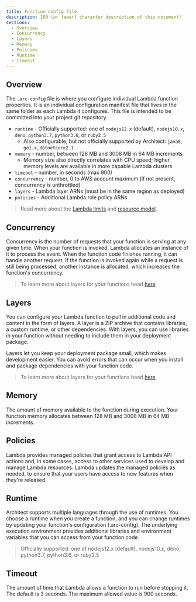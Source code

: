 ```yaml
---
title: Function config file
description: 160 (or fewer) character description of this document!
sections:
  - Overview
  - Concurrency
  - Layers
  - Memory
  - Policies
  - Runtime
  - Timeout
---
```


## Overview

The `.arc-config` file is where you configure individual Lambda function properties. It is an individual configuration manifest file that lives in the same folder as each Lambda it configures. This file is intended to be committed into your project git repository.

- `runtime` - Officially supported: one of `nodejs12.x` (default), `nodejs10.x`, `deno`, `python3.7`, `python3.6`, or `ruby2.5`
  - Also configurable, but not officially supported by Architect: `java8`, `go1.x`, `dotnetcore2.1`
- `memory` - number, between 128 MB and 3008 MB in 64 MB increments
  - Memory size also directly correlates with CPU speed; higher memory levels are available in more capable Lambda clusters
- `timeout` - number, in seconds (max 900)
- `concurrency` - number, 0 to AWS account maximum (if not present, concurrency is unthrottled)
- `layers` - Lambda layer ARNs (must be in the same region as deployed)
- `policies` - Additional Lambda role policy ARNs

> Read more about the [Lambda limits](https://docs.aws.amazon.com/lambda/latest/dg/gettingstarted-limits.html) and [resource model](https://docs.aws.amazon.com/lambda/latest/dg/configuration-console.html).

## Concurrency

Concurrency is the number of requests that your function is serving at any given time. When your function is invoked, Lambda allocates an instance of it to process the event. When the function code finishes running, it can handle another request. If the function is invoked again while a request is still being processed, another instance is allocated, which increases the function's concurrency.

> To learn more about layers for your functions head [here](https://docs.aws.amazon.com/lambda/latest/dg/configuration-concurrency.html)

## Layers

You can configure your Lambda function to pull in additional code and content in the form of layers. A layer is a ZIP archive that contains libraries, a custom runtime, or other dependencies. With layers, you can use libraries in your function without needing to include them in your deployment package.

Layers let you keep your deployment package small, which makes development easier. You can avoid errors that can occur when you install and package dependencies with your function code.

> To learn more about layers for your functions head [here](https://docs.aws.amazon.com/lambda/latest/dg/configuration-layers.html)

## Memory

The amount of memory available to the function during execution. Your function memory allocates between 128 MB and 3008 MB in 64 MB increments. 

## Policies

Lambda provides managed policies that grant access to Lambda API actions and, in some cases, access to other services used to develop and manage Lambda resources. Lambda updates the managed policies as needed, to ensure that your users have access to new features when they're released.

## Runtime

Architect supports multiple languages through the use of runtimes. You choose a runtime when you create a function, and you can change runtimes by updating your function's configuration (.arc-config). The underlying execution environment provides additional libraries and environment variables that you can access from your function code.

> Officially supported: one of nodejs12.x (default), nodejs10.x, deno, python3.7, python3.6, or ruby2.5

## Timeout

The amount of time that Lambda allows a function to run before stopping it. The default is 3 seconds. The maximum allowed value is 900 seconds.
